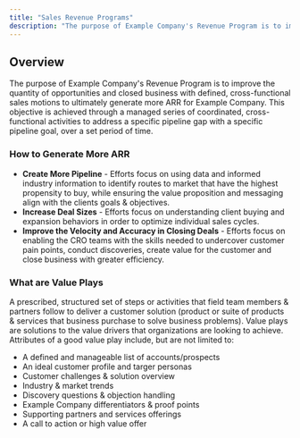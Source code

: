 ```yaml
---
title: "Sales Revenue Programs"
description: "The purpose of Example Company's Revenue Program is to improve the quantity of opportunities and closed business with defined, cross-functional sales motions to ultimately generate more ARR for Example Company."
---
```


## Overview

The purpose of Example Company's Revenue Program is to improve the quantity of opportunities and closed business with defined, cross-functional sales motions to ultimately generate more ARR for Example Company.  This objective is achieved through a managed series of coordinated, cross-functional activities to address a specific pipeline gap with a specific pipeline goal, over a set period of time.

### How to Generate More ARR

- **Create More Pipeline** - Efforts focus on using data and informed industry information to identify routes to market that have the highest propensity to buy, while ensuring the value proposition and messaging align with the clients goals & objectives.
- **Increase Deal Sizes** - Efforts focus on understanding client buying and expansion behaviors in order to optimize individual sales cycles.
- **Improve the Velocity and Accuracy in Closing Deals** - Efforts focus on enabling the CRO teams with the skills needed to undercover customer pain points, conduct discoveries, create value for the customer and close business with greater efficiency.

### What are Value Plays

A prescribed, structured set of steps or activities that field team members & partners follow to deliver a customer solution (product or suite of products & services that business purchase to solve business problems).  Value plays are solutions to the value drivers that organizations are looking to achieve. Attributes of a good value play include, but are not limited to:

- A defined and manageable list of accounts/prospects
- An ideal customer profile and targer personas
- Customer challenges & solution overview
- Industry & market trends
- Discovery questions & objection handling
- Example Company differentiators & proof points
- Supporting partners and services offerings
- A call to action or high value offer
